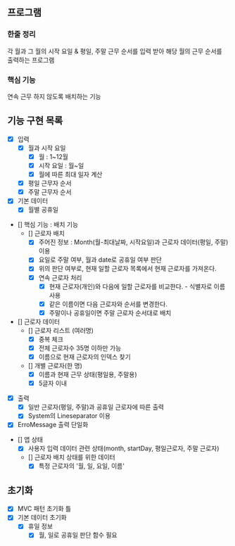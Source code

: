 ##  프로그램
### 한줄 정리
각 월과 그 월의 시작 요일 & 평일, 주말 근무 순서를 입력 받아 해당 월의 근무 순서를 출력하는 프로그램
### 핵심 기능
연속 근무 하지 않도록 배치하는 기능

## 기능 구현 목록
- [x] 입력
  - [x] 월과 시작 요일
    - [x] 월 : 1~12월
    - [x] 시작 요일 : 월~일
    - [x] 월에 따른 최대 일자 계산
  - [x] 평일 근무자 순서
  - [x] 주말 근무자 순서
- [x] 기본 데이터
  - [x] 월별 공휴일
- [] 핵심 기능 : 배치 기능
  - [] 근로자 배치
    - [x] 주어진 정보 : Month(월-최대날짜, 시작요일)과 근로자 데이터(평일, 주말) 이용
    - [x] 요일로 주말 여부, 월과 date로 공휴일 여부 판단
    - [x] 위의 판단 여부로, 현재 일할 근로자 목록에서 현재 근로자를 가져온다.
    - [x] 연속 근로자 처리
      - [x] 현재 근로자(개인)와 다음에 일할 근로자를 비교한다. - 식별자로 이름 사용
      - [x] 같은 이름이면 다음 근로자와 순서를 변경한다.
      - [x] 주말이나 공휴일이면 주말 근로자 순서대로 배치
    
- [] 근로자 데이터
  - [] 근로자 리스트 (여러명)
    - [x] 중복 체크
    - [x] 전체 근로자수 35명 이하만 가능
    - [x] 이름으로 현재 근로자의 인덱스 찾기
  - [] 개별 근로자(한 명)
    - [x] 이름과 현재 근무 상태(평일용, 주말용)
    - [x] 5글자 이내
- [x] 출력
  - [x] 일반 근로자(평일, 주말)과 공휴일 근로자에 따른 출력
  - [x] System의 Lineseparator 이용
- [x] ErroMessage 출력 단일화
- [] 앱 상태
  - [x] 사용자 입력 데이터 관련 상태(month, startDay, 평일근로자, 주말 근로자)
  - [] 근로자 배치 상태를 위한 데이터
    - [x] 특정 근로자의 '월, 일, 요일, 이름'

## 초기화
- [x] MVC 패턴 초기화 틀
- [x] 기본 데이터 초기화 
  - [x] 휴일 정보 
    - [x] 월, 일로 공휴일 판단 함수 필요

